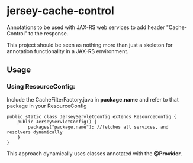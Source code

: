 jersey-cache-control
====================

Annotations to be used with JAX-RS web services to add header "Cache-Control" to the response.

This project should be seen as nothing more than just a skeleton for annotation functionality in a JAX-RS environment.

## Usage

### Using ResourceConfig:
Include the CacheFilterFactory.java in **package.name** and refer to that package in your ResourceConfig

    public static class JerseyServletConfig extends ResourceConfig {
        public JerseyServletConfig() {
            packages("package.name"); //fetches all services, and resolvers dynamically
        }
    }

This approach dynamically uses classes annotated with the **@Provider**.
